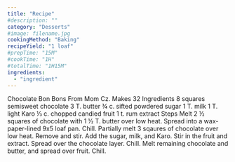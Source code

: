 ```yaml
---
title: "Recipe"
#description: ""
category: "Desserts"
#image: filename.jpg
cookingMethod: "Baking"
recipeYield: "1 loaf"
#prepTime: "15M"
#cookTime: "1H"
#totalTime: "1H15M"
ingredients:
  - "ingredient"
---
```


Chocolate Bon Bons
From Mom Cz. Makes 32
Ingredients
8 squares semisweet chocolate
3 T. butter
¾ c. sifted powdered sugar
1 T. milk
1 T. light Karo
⅓ c. chopped candied fruit
1 t. rum extract
Steps
Melt 2 ½ squares of chocolate with 1 ½ T. butter over low heat. Spread into a wax-paper-lined 9x5 loaf pan. Chill.
Partially melt 3 sqaures of chocolate over low heat. Remove and stir. Add the sugar, milk, and Karo. Stir in the fruit and extract.
Spread over the chocolate layer. Chill.
Melt remaining chocolate and butter, and spread over fruit. Chill.
